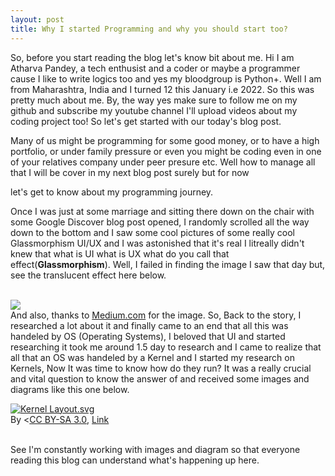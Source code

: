 ```yaml
---
layout: post
title: Why I started Programming and why you should start too?
---
```


So, before you start reading the blog let's know bit about me. Hi I am Atharva Pandey, a tech enthusist and a coder or maybe a programmer cause I like to write logics too and yes my bloodgroup is Python+. Well I am from Maharashtra, India and I turned 12 this January i.e 2022. So this was pretty much about me. By, the way yes make sure to follow me on my github and subscribe my youtube channel I'll upload videos about my coding project too! So let's get started with our today's blog post.

Many of us might be programming for some good money, or to have a high portfolio, or under family pressure or even you might be coding even
in one of your relatives company under peer presure etc. Well how to manage all that I will be cover in my next blog post surely but for now 

let's get to know about my programming journey.

Once I was just at some marriage and sitting there down on the chair with some Google Discover blog post opened, I randomly scrolled all the way down to
the bottom and I saw some cool pictures of some really cool Glassmorphism UI/UX and I was astonished that it's real I litreally didn't knew that what
is UI what is UX what do you call that effect(<b>Glassmorphism</b>). Well, I failed in finding the image I saw that day but, see the translucent effect here below.

<br>
              <img src="https://miro.medium.com/max/1400/1*enjIy7GX5Z3cKwzrSfv7YQ.png">
              <br>And also, thanks to <a href="https://medium.com">Medium.com</a> 
              for the image. So, Back to the story, I researched a lot about it and finally
              came to an end that all this was handeled by OS (Operating Systems), I beloved that
              UI and started researching it took me around 1.5 day to research and I came to realize
              that all that an OS was handeled by a Kernel and I started my research on Kernels,
              Now It was time to know how do they run? It was a really crucial and vital question to
              know the answer of and received some images and diagrams like this one below.
              <p><a href="https://commons.wikimedia.org/wiki/File:Kernel_Layout.svg#/media/File:Kernel_Layout.svg"><img src="https://upload.wikimedia.org/wikipedia/commons/thumb/8/8f/Kernel_Layout.svg/1200px-Kernel_Layout.svg.png"
              alt="Kernel Layout.svg"></a><br>By &lt;<a href="//commons.wikimedia.org/w/index.php?title=User:Bobbo&amp;amp;action=edit&amp;amp;redlink=1" class="new" title="User:Bobbo (page does not exist)"&gt;Bobbo&lt;/a&gt; - &lt;span class="int-own-work" lang="en"&gt;Own work&lt;/span&gt;, 
              <a href="https://creativecommons.org/licenses/by-sa/3.0" title="Creative Commons Attribution-Share Alike 3.0">CC BY-SA 3.0</a>, <a href="https://commons.wikimedia.org/w/index.php?curid=4392180">Link</a></p>
              <br> See I'm constantly working with images and diagram so that everyone
              reading this blog can understand what's happening up here.
